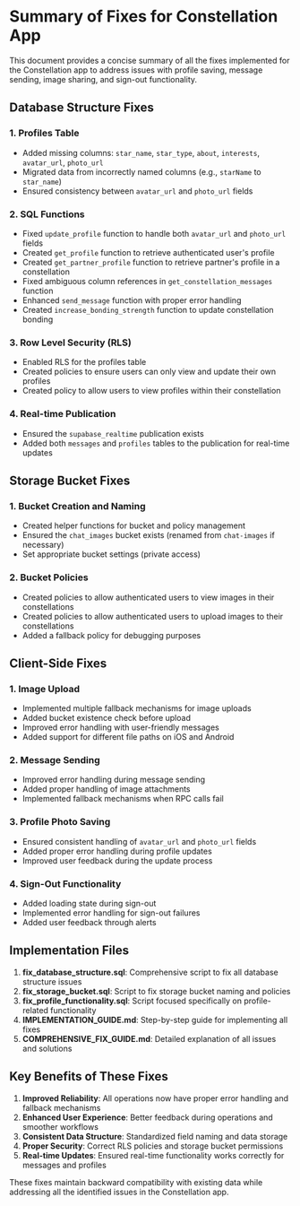 # Summary of Fixes for Constellation App

This document provides a concise summary of all the fixes implemented for the Constellation app to address issues with profile saving, message sending, image sharing, and sign-out functionality.

## Database Structure Fixes

### 1. Profiles Table
- Added missing columns: `star_name`, `star_type`, `about`, `interests`, `avatar_url`, `photo_url`
- Migrated data from incorrectly named columns (e.g., `starName` to `star_name`)
- Ensured consistency between `avatar_url` and `photo_url` fields

### 2. SQL Functions
- Fixed `update_profile` function to handle both `avatar_url` and `photo_url` fields
- Created `get_profile` function to retrieve authenticated user's profile
- Created `get_partner_profile` function to retrieve partner's profile in a constellation
- Fixed ambiguous column references in `get_constellation_messages` function
- Enhanced `send_message` function with proper error handling
- Created `increase_bonding_strength` function to update constellation bonding

### 3. Row Level Security (RLS)
- Enabled RLS for the profiles table
- Created policies to ensure users can only view and update their own profiles
- Created policy to allow users to view profiles within their constellation

### 4. Real-time Publication
- Ensured the `supabase_realtime` publication exists
- Added both `messages` and `profiles` tables to the publication for real-time updates

## Storage Bucket Fixes

### 1. Bucket Creation and Naming
- Created helper functions for bucket and policy management
- Ensured the `chat_images` bucket exists (renamed from `chat-images` if necessary)
- Set appropriate bucket settings (private access)

### 2. Bucket Policies
- Created policies to allow authenticated users to view images in their constellations
- Created policies to allow authenticated users to upload images to their constellations
- Added a fallback policy for debugging purposes

## Client-Side Fixes

### 1. Image Upload
- Implemented multiple fallback mechanisms for image uploads
- Added bucket existence check before upload
- Improved error handling with user-friendly messages
- Added support for different file paths on iOS and Android

### 2. Message Sending
- Improved error handling during message sending
- Added proper handling of image attachments
- Implemented fallback mechanisms when RPC calls fail

### 3. Profile Photo Saving
- Ensured consistent handling of `avatar_url` and `photo_url` fields
- Added proper error handling during profile updates
- Improved user feedback during the update process

### 4. Sign-Out Functionality
- Added loading state during sign-out
- Implemented error handling for sign-out failures
- Added user feedback through alerts

## Implementation Files

1. **fix_database_structure.sql**: Comprehensive script to fix all database structure issues
2. **fix_storage_bucket.sql**: Script to fix storage bucket naming and policies
3. **fix_profile_functionality.sql**: Script focused specifically on profile-related functionality
4. **IMPLEMENTATION_GUIDE.md**: Step-by-step guide for implementing all fixes
5. **COMPREHENSIVE_FIX_GUIDE.md**: Detailed explanation of all issues and solutions

## Key Benefits of These Fixes

1. **Improved Reliability**: All operations now have proper error handling and fallback mechanisms
2. **Enhanced User Experience**: Better feedback during operations and smoother workflows
3. **Consistent Data Structure**: Standardized field naming and data storage
4. **Proper Security**: Correct RLS policies and storage bucket permissions
5. **Real-time Updates**: Ensured real-time functionality works correctly for messages and profiles

These fixes maintain backward compatibility with existing data while addressing all the identified issues in the Constellation app. 